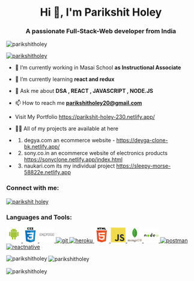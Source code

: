 <h1 align="center">Hi 👋, I'm Parikshit Holey</h1>
<h3 align="center">A passionate Full-Stack-Web developer from India</h3>

<p align="left"> <img src="https://komarev.com/ghpvc/?username=parikshitholey&label=Profile%20views&color=0e75b6&style=flat" alt="parikshitholey" /> </p>

<p align="left"> <a href="https://github.com/ryo-ma/github-profile-trophy"><img src="https://github-profile-trophy.vercel.app/?username=parikshitholey" alt="parikshitholey" /></a> </p>

- 🔭 I’m currently working in Masai School **as Instructional Associate**

- 🌱 I’m currently learning **react and redux**


- 💬 Ask me about **DSA , REACT , JAVASCRIPT , NODE.JS**

- 📫 How to reach me **parikshitholey20@gmail.com**
- Visit My Portfolio  https://parikshit-holey-230.netlify.app/

- 👨‍💻 All of my projects are available at here
- 1) degya.com an ecommerce website - https://deyga-clone-bk.netlify.app/
- 2) sony.co.in an ecommerce website of electronics products https://sonyclone.netlify.app/index.html
- 3) naukari.com its my individual project https://sleepy-morse-58822e.netlify.app

<h3 align="left">Connect with me:</h3>
<p align="left">
<a href="https://instagram.com/parikshit holey" target="blank"><img align="center" src="https://raw.githubusercontent.com/rahuldkjain/github-profile-readme-generator/master/src/images/icons/Social/instagram.svg" alt="parikshit holey" height="30" width="40" /></a>
</p>

<h3 align="left">Languages and Tools:</h3>
<p align="left"> <a href="https://developer.android.com" target="_blank" rel="noreferrer"> <img src="https://raw.githubusercontent.com/devicons/devicon/master/icons/android/android-original-wordmark.svg" alt="android" width="40" height="40"/> </a> <a href="https://www.w3schools.com/css/" target="_blank" rel="noreferrer"> <img src="https://raw.githubusercontent.com/devicons/devicon/master/icons/css3/css3-original-wordmark.svg" alt="css3" width="40" height="40"/> </a> <a href="https://expressjs.com" target="_blank" rel="noreferrer"> <img src="https://raw.githubusercontent.com/devicons/devicon/master/icons/express/express-original-wordmark.svg" alt="express" width="40" height="40"/> </a> <a href="https://git-scm.com/" target="_blank" rel="noreferrer"> <img src="https://www.vectorlogo.zone/logos/git-scm/git-scm-icon.svg" alt="git" width="40" height="40"/> </a> <a href="https://heroku.com" target="_blank" rel="noreferrer"> <img src="https://www.vectorlogo.zone/logos/heroku/heroku-icon.svg" alt="heroku" width="40" height="40"/> </a> <a href="https://www.w3.org/html/" target="_blank" rel="noreferrer"> <img src="https://raw.githubusercontent.com/devicons/devicon/master/icons/html5/html5-original-wordmark.svg" alt="html5" width="40" height="40"/> </a> <a href="https://developer.mozilla.org/en-US/docs/Web/JavaScript" target="_blank" rel="noreferrer"> <img src="https://raw.githubusercontent.com/devicons/devicon/master/icons/javascript/javascript-original.svg" alt="javascript" width="40" height="40"/> </a> <a href="https://www.mongodb.com/" target="_blank" rel="noreferrer"> <img src="https://raw.githubusercontent.com/devicons/devicon/master/icons/mongodb/mongodb-original-wordmark.svg" alt="mongodb" width="40" height="40"/> </a> <a href="https://nodejs.org" target="_blank" rel="noreferrer"> <img src="https://raw.githubusercontent.com/devicons/devicon/master/icons/nodejs/nodejs-original-wordmark.svg" alt="nodejs" width="40" height="40"/> </a> <a href="https://postman.com" target="_blank" rel="noreferrer"> <img src="https://www.vectorlogo.zone/logos/getpostman/getpostman-icon.svg" alt="postman" width="40" height="40"/> </a> <a href="https://reactnative.dev/" target="_blank" rel="noreferrer"> <img src="https://reactnative.dev/img/header_logo.svg" alt="reactnative" width="40" height="40"/> </a> </p>

<p><img align="left" src="https://github-readme-stats.vercel.app/api/top-langs?username=parikshitholey&show_icons=true&locale=en&layout=compact" alt="parikshitholey" /></p>

<p>&nbsp;<img align="center" src="https://github-readme-stats.vercel.app/api?username=parikshitholey&show_icons=true&locale=en" alt="parikshitholey" /></p>

<p><img align="center" src="https://github-readme-streak-stats.herokuapp.com/?user=parikshitholey&" alt="parikshitholey" /></p>
